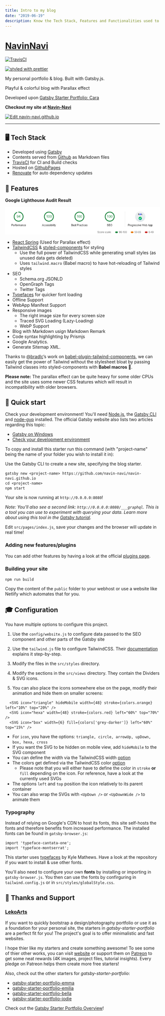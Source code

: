 ```yaml
---
title: Intro to my blog
date: "2019-06-19"
description: Know the Tech Stack, Features and Functionalities used to build this blog. You can find a short tutorial on how to build and run this blog on your own. Also a brief explanation of the technologies used can be found.
---
```


# [NavinNavi](https://navin-navi.github.io)

[![TravisCI](https://travis-ci.org/navin-navi/navin-navi.github.io.svg?branch=dev)](https://travis-ci.org/navin-navi/navin-navi.github.io)

[![styled with prettier](https://img.shields.io/badge/styled_with-prettier-ff69b4.svg?style=flat-square)](https://github.com/prettier/prettier)

My personal portfolio & blog. Built with Gatsby.js.

Playful & colorful blog with Parallax effect

Developed upon [Gatsby Starter Portfolio: Cara](https://github.com/LekoArts/gatsby-starter-portfolio-cara)

**Checkout my site at [Navin-Navi](https://navin-navi.github.io)**

[![Edit navin-navi.github.io](https://codesandbox.io/static/img/play-codesandbox.svg)](https://codesandbox.io/s/navin-navigithubio-egxzq?fontsize=14)

---

## 🖥 Tech Stack

- Developed using [Gatsby](https://www.gatsbyjs.org)
- Contents served from [Github](https://github.com) as Markdown files
- [TravisCI](https://travis-ci.org/) for CI and Build checks
- Hosted on [GithubPages](https://pages.github.com/)
- [Renovate](https://renovatebot.com) for auto dependency updates

## 📣 Features

**Google Lighthouse Audit Result**

![Google Lighthouse Audit Result of navinnavi.github.io](google-lighthouse-audit.png)

- [React Spring](https://github.com/drcmda/react-spring) (Used for Parallax effect)
- [TailwindCSS](https://tailwindcss.com/) & [styled-components](https://www.styled-components.com/) for styling
  - Use the full power of TailwindCSS while generating small styles (as unused data gets deleted)
  - Uses `tailwind.macro` (Babel macro) to have hot-reloading of Tailwind styles
- SEO
  - Schema.org JSONLD
  - OpenGraph Tags
  - Twitter Tags
- [Typefaces](https://github.com/KyleAMathews/typefaces) for quicker font loading
- Offline Support
- WebApp Manifest Support
- Responsive images
  - The right image size for every screen size
  - Traced SVG Loading (Lazy-Loading)
  - WebP Support
- Blog with Markdown usign Markdown Remark
- Code syntax highlighting by Prismjs
- Google Analytics.
- Generate Sitemap XML.

Thanks to [@bradlc](https://github.com/bradlc)’s work on [babel-plugin-tailwind-components](https://github.com/bradlc/babel-plugin-tailwind-components), we can easily get the power of Tailwind without the stylesheet bloat by passing Tailwind classes into styled-components with **Babel macros** 🎉.

**Please note:** The parallax effect can be quite heavy for some older CPUs and the site uses some newer CSS features which will result in incompatibility with older browsers.

## 🚀 Quick start

Check your development environment! You'll need [Node.js](https://nodejs.org/en/), the [Gatsby CLI](https://www.gatsbyjs.org/docs/) and [node-gyp](https://github.com/nodejs/node-gyp#installation) installed. The official Gatsby website also lists two articles regarding this topic:

- [Gatsby on Windows](https://www.gatsbyjs.org/docs/gatsby-on-windows/)
- [Check your development environment](https://www.gatsbyjs.org/tutorial/part-zero/)

To copy and install this starter run this command (with "project-name" being the name of your folder you wish to install it in):

Use the Gatsby CLI to create a new site, specifying the blog starter.

```shell
gatsby new <project-name> https://github.com/navin-navi/navin-navi.github.io
cd <project-name>
npm start
```

Your site is now running at `http://0.0.0.0:8080`!

_Note: You'll also see a second link: _`http://0.0.0.0:8080/___graphql`_. This is a tool you can use to experiment with querying your data. Learn more about using this tool in the [Gatsby tutorial](https://www.gatsbyjs.org/tutorial/part-five/#introducing-graphiql)._

Edit `src/pages/index.js`, save your changes and the browser will update in real time!

### Adding new features/plugins

You can add other features by having a look at the official [plugins page](https://www.gatsbyjs.org/docs/plugins/).

### Building your site

```shell
npm run build
```

Copy the content of the `public` folder to your webhost or use a website like Netlify which automates that for you.

## 🎓 Configuration

You have multiple options to configure this project.

1. Use the `config/website.js` to configure data passed to the SEO component and other parts of the Gatsby site

2. Use the `tailwind.js` file to configure TailwindCSS. Their [documentation](https://tailwindcss.com/docs/configuration) explains it step-by-step.

3. Modify the files in the `src/styles` directory.

4. Modify the sections in the `src/views` directory. They contain the Dividers & SVG icons.

5. You can also place the icons somewhere else on the page, modify their animation and hide them on smaller screens:

```JSX
  <SVG icon="triangle" hideMobile width={48} stroke={colors.orange} left="10%" top="20%" />
  <SVG icon="hexa" width={48} stroke={colors.red} left="60%" top="70%" />
  <SVG icon="box" width={6} fill={colors['grey-darker']} left="60%" top="15%" />
```

- For `icon`, you have the options: `triangle, circle, arrowUp, upDown, box, hexa, cross`
- If you want the SVG to be hidden on mobile view, add `hideMobile` to the SVG component
- You can define the width via the TailwindCSS width [option](https://tailwindcss.com/docs/width)
- The colors get defined via the TailwindCSS color [option](https://tailwindcss.com/docs/colors)
  - Please note that you will either have to define the color in `stroke` **or** `fill` depending on the icon. For reference, have a look at the currently used SVGs
- The options `left` and `top` position the icon relatively to its parent container
- You can also wrap the SVGs with `<UpDown />` or `<UpDownWide />` to animate them

### Typography

Instead of relying on Google's CDN to host its fonts, this site self-hosts the fonts and therefore benefits from increased performance. The installed fonts can be found in `gatsby-browser.js`:

```JSX
import 'typeface-cantata-one';
import 'typeface-montserrat';
```

This starter uses [typefaces](https://github.com/KyleAMathews/typefaces) by Kyle Mathews. Have a look at the repository if you want to install & use other fonts.

You'll also need to configure your own **fonts** by installing or importing in `gatsby-browser.js`. You then can use the fonts by confirguring in `tailwind.config.js` or in `src/styles/globalStyle.css`.

## 💫 Thanks and Support

### [LekoArts](https://www.lekoarts.de)

If you want to quickly bootstrap a design/photography portfolio or use it as a foundation for your personal site, the starters in _gatsby-starter-portfolio_ are a perfect fit for you! The project's goal is to offer minimalistic and fast websites.

I hope thier like my starters and create something awesome! To see some of thier other works, you can visit [website](https://www.lekoarts.de) or support them on [Patreon](https://www.patreon.com/lekoarts) to get some neat rewards (4K images, project files, tutorial insights). Every pledge on Patreon helps them create more free starters!

Also, check out the other starters for _gatsby-starter-portfolio_:

- [gatsby-starter-portfolio-emma](https://github.com/LekoArts/gatsby-starter-portfolio-emma)
- [gatsby-starter-portfolio-emilia](https://github.com/LekoArts/gatsby-starter-portfolio-emilia)
- [gatsby-starter-portfolio-bella](https://github.com/LekoArts/gatsby-starter-portfolio-bella)
- [gatsby-starter-portfolio-jodie](https://github.com/LekoArts/gatsby-starter-portfolio-jodie)

Check out the [Gatsby Starter Portfolio Overview](https://gatsby-starter-portfolio.netlify.com/)!
